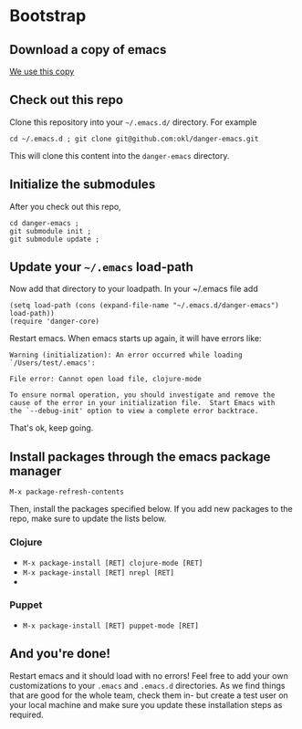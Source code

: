 # Bootstrap

## Download a copy of emacs

[We use this copy](http://emacsformacosx.com/)

## Check out this repo
Clone this repository into your `~/.emacs.d/` directory.  For example

`cd ~/.emacs.d ; git clone git@github.com:okl/danger-emacs.git`

This will clone this content into the `danger-emacs` directory.

## Initialize the submodules
After you check out this repo, 

```
cd danger-emacs ;
git submodule init ;
git submodule update ;
```

## Update your `~/.emacs` load-path
Now add that directory to your loadpath. In your ~/.emacs file add

```
(setq load-path (cons (expand-file-name "~/.emacs.d/danger-emacs") load-path))
(require 'danger-core)
```

Restart emacs.
When emacs starts up again, it will have errors like:

```
Warning (initialization): An error occurred while loading `/Users/test/.emacs':

File error: Cannot open load file, clojure-mode

To ensure normal operation, you should investigate and remove the
cause of the error in your initialization file.  Start Emacs with
the `--debug-init' option to view a complete error backtrace.
```

That's ok, keep going.

## Install packages through the emacs package manager

```
M-x package-refresh-contents
```
 
Then, install the packages specified below. If you add new packages to the repo, make sure to update the lists below.

### Clojure

* `M-x package-install [RET] clojure-mode [RET]`
* `M-x package-install [RET] nrepl [RET]`
* 

### Puppet

* `M-x package-install [RET] puppet-mode [RET]`

## And you're done!

Restart emacs and it should load with no errors! Feel free to add your own customizations to your `.emacs` and `.emacs.d` directories. As we find things that are good for the whole team, check them in- but create a test user on your local machine and make sure you update these installation steps as required.


